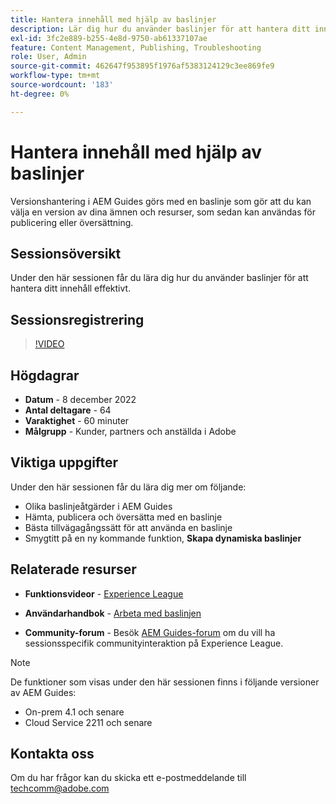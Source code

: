```yaml
---
title: Hantera innehåll med hjälp av baslinjer
description: Lär dig hur du använder baslinjer för att hantera ditt innehåll effektivt.
exl-id: 3fc2e889-b255-4e8d-9750-ab61337107ae
feature: Content Management, Publishing, Troubleshooting
role: User, Admin
source-git-commit: 462647f953895f1976af5383124129c3ee869fe9
workflow-type: tm+mt
source-wordcount: '183'
ht-degree: 0%

---
```


# Hantera innehåll med hjälp av baslinjer

Versionshantering i AEM Guides görs med en baslinje som gör att du kan välja en version av dina ämnen och resurser, som sedan kan användas för publicering eller översättning.

## Sessionsöversikt

Under den här sessionen får du lära dig hur du använder baslinjer för att hantera ditt innehåll effektivt.

## Sessionsregistrering

>[!VIDEO](https://video.tv.adobe.com/v/3414172/version-management-release-management-baseline?quality=12&learn=on)

## Högdagrar

- **Datum** - 8 december 2022
- **Antal deltagare** - 64
- **Varaktighet** - 60 minuter
- **Målgrupp** - Kunder, partners och anställda i Adobe

## Viktiga uppgifter

Under den här sessionen får du lära dig mer om följande:
- Olika baslinjeåtgärder i AEM Guides
- Hämta, publicera och översätta med en baslinje
- Bästa tillvägagångssätt för att använda en baslinje
- Smygtitt på en ny kommande funktion, **Skapa dynamiska baslinjer**

## Relaterade resurser

- **Funktionsvideor** - [Experience League](https://experienceleague.adobe.com/docs/experience-manager-guides-learn/videos/advanced-user-guide/overview.html?lang=sv-SE)

- **Användarhandbok** - [Arbeta med baslinjen](https://help.adobe.com/en_US/xml-documentation-for-adobe-experience-manager/index.html#t=DXML-master-map%2Fgenerate-output-use-baseline-for-publishing.html)

- **Community-forum** - Besök [AEM Guides-forum](https://experienceleaguecommunities.adobe.com/t5/experience-manager-guides/bd-p/xml-documentation-discussions) om du vill ha sessionsspecifik communityinteraktion på Experience League.

>[!NOTE]
>
>De funktioner som visas under den här sessionen finns i följande versioner av AEM Guides:
> - On-prem 4.1 och senare
> - Cloud Service 2211 och senare

## Kontakta oss

Om du har frågor kan du skicka ett e-postmeddelande till <techcomm@adobe.com>
